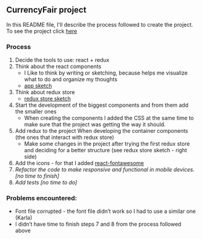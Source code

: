 ## CurrencyFair project

In this README file, I'll describe the process followed to create the project. To see the project click [here](https://camilaavilarinho.github.io/front-end-project/)

### Process
1. Decide the tools to use: react + redux
2. Think about the react components
    - I Like to think by writing or sketching, because helps me visualize what to do and organize my thoughts
    - [app sketch](./sketches/app.jpg)
3. Think about redux store
    - [redux store sketch](./sketches/store.jpg)
4. Start the development of the biggest components and from them add the smaller ones
    - When creating the components I added the CSS at the same time to make sure that the project was getting the way it should.
5. Add redux to the project When developing the container components (the ones that interact with redux store)
    - Make some changes in the project after trying the first redux store and deciding for a better structure (see redux store sketch - right side)
6. Add the icons - for that I added [react-fontawesome](https://github.com/FortAwesome/react-fontawesome)
7. _Refactor the code to make responsive and functional in mobile devices. [no time to finish]_
8. _Add tests [no time to do]_

### Problems encountered:
- Font file corrupted - the font file didn’t work so I had to use a similar one (Karla)
- I didn’t have time to finish steps 7 and 8 from the process followed above

